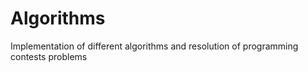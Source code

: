 # Algorithms
Implementation of different algorithms and resolution of programming contests problems
